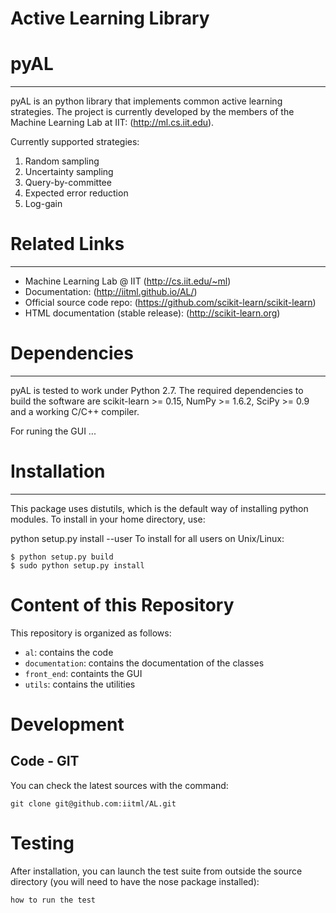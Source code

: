 Active Learning Library
==
# pyAL
--------------
pyAL is an python library that implements common active learning strategies. The project is currently developed by the members of the Machine Learning Lab at IIT: (http://ml.cs.iit.edu). 

Currently supported strategies:

1. Random sampling
2. Uncertainty sampling
3. Query-by-committee
4. Expected error reduction
5. Log-gain

# Related Links 
--------------
* Machine Learning Lab @ IIT (http://cs.iit.edu/~ml)
* Documentation: (http://iitml.github.io/AL/)
* Official source code repo: (https://github.com/scikit-learn/scikit-learn)
* HTML documentation (stable release): (http://scikit-learn.org)


# Dependencies
-----------
pyAL is tested to work under Python 2.7. The required dependencies to build the software are scikit-learn >= 0.15, NumPy >= 1.6.2, SciPy >= 0.9 and a working C/C++ compiler.

For runing the GUI ...

# Installation
----------------
<implement and complete this section>
This package uses distutils, which is the default way of installing python modules. To install in your home directory, use:

python setup.py install --user
To install for all users on Unix/Linux:
```
$ python setup.py build
$ sudo python setup.py install
```

# Content of this Repository
This repository is organized as follows:

* ```al```: contains the code
* ```documentation```: contains the documentation of the classes
* ```front_end```: containts the GUI
* ```utils```: contains the utilities

# Development

## Code - GIT

You can check the latest sources with the command:

```
git clone git@github.com:iitml/AL.git
```

# Testing

After installation, you can launch the test suite from outside the source directory (you will need to have the nose package installed):

```
how to run the test
```
